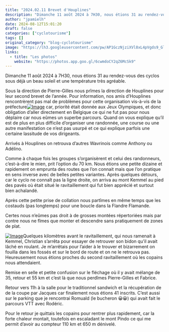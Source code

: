 ```yaml
---
title: "2024.02.11 Brevet d'Houplines"
description: "Dimanche 11 août 2024 à 7H30, nous étions 31 au rendez-vous des cyclos sous déjà un beau soleil et une température très agréable."
author: "jpamielh"
date: 2024-08-12T15:01:20
draft: false
categories: ["cyclotourisme"]
tags: []
original_category: "blog-cyclotourisme"
image: "https://lh3.googleusercontent.com/pw/AP1GczNjziXVl8xL4pVgds9_GlILMyBXaAbjXWXFNfscw7NBsorG3AawvpyeCxzUb63-sRBjkjCd_VZEs2hZMqhkacckOJrX5V926mlPML0WkRWru1cB25w-Tvr-jgF8i0nMs_pXKVXTWuPdd5gyTlCOOpLsRg=w1492-h1119-s-no-gm?authuser=1"
links:
  - title: "Les photos"
    website: "https://photos.app.goo.gl/6cwmdoCY2qZ6McSk9"
---
```


Dimanche 11 août 2024 à 7H30, nous étions 31 au rendez-vous des cyclos sous déjà un beau soleil et une température très agréable.

<!--more-->

Sous la direction de Pierre-Gilles nous prîmes la direction de Houplines pour leur second brevet de l’année. Pour information, nos amis d’Houplines rencontrèrent pas mal de problèmes pour cette organisation vis-à-vis de la préfecture[![Image](https://lh3.googleusercontent.com/pw/AP1GczMkYERGuozDMuGbhXXIqnLAl3JaAFELO1LzUP0_2xGWt0lFEH3mJOIBQTsd2cvh_6kqLTmv4qFS9JrEl5V0XGNbPq-TOqvym5ySCOOV5kskkua68K4f2Jki1wOTqfRaqDidn6k6-vUjVZuJs3FwEELVMQ=w1492-h1119-s-no-gm?authuser=1)](https://lh3.googleusercontent.com/pw/AP1GczMkYERGuozDMuGbhXXIqnLAl3JaAFELO1LzUP0_2xGWt0lFEH3mJOIBQTsd2cvh_6kqLTmv4qFS9JrEl5V0XGNbPq-TOqvym5ySCOOV5kskkua68K4f2Jki1wOTqfRaqDidn6k6-vUjVZuJs3FwEELVMQ=w1492-h1119-s-no-gm?authuser=1) car, priorité était donnée aux Jeux Olympiques, et donc obligation d’aller directement en Belgique ce qui ne fut pas pour nous déplaire car nous eûmes un superbe parcours. Quand on vous explique qu’il est de plus en plus difficile d’organiser une randonnée, une course ou une autre manifestation ce n’est pas usurpé et ce qui explique parfois une certaine lassitude de vos dirigeants.

Arrivés à Houplines on retrouva d’autres Wavrinois comme Anthony ou Adélino. 

Comme à chaque fois les groupes s’organisèrent et celui des randonneurs, c’est-à-dire le mien, prit l’option du 70 km. Nous étions une petite dizaine et rapidement on emprunta des routes que l’on connait mais que l’on pratique en sens inverse avec de belles petites variantes. Après quelques détours, car le cyclo ne connaît pas la ligne droite, on arriva au mont Kemmel au pied des pavés où était situé le ravitaillement qui fut bien apprécié et surtout bien achalandé.

Après cette petite prise de collation nous partîmes en même temps que les costauds (pas longtemps) pour une boucle dans la Flandre Flamande.

Certes nous n’eûmes pas droit à de grosses montées répertoriées mais par contre nous ne fîmes que monter et descendre sans pratiquement de zones de plat.

[![Image](https://lh3.googleusercontent.com/pw/AP1GczPyxCLgxv-iaHmpdgkPT_cLUk9bO_-bbdPO4a_Dgb4GiZ2DVaJrhGGj81FdARKxyxH6hi5juvCwDkwXFcf0oNSlsg9fyAgr8k77SACKX1-0-s5__tmxu0tVjbnrthl-xr9ix73oCYdLbRi7AQwTGkVQ9g=w800-h600-s-no-gm?authuser=1)](https://lh3.googleusercontent.com/pw/AP1GczPyxCLgxv-iaHmpdgkPT_cLUk9bO_-bbdPO4a_Dgb4GiZ2DVaJrhGGj81FdARKxyxH6hi5juvCwDkwXFcf0oNSlsg9fyAgr8k77SACKX1-0-s5__tmxu0tVjbnrthl-xr9ix73oCYdLbRi7AQwTGkVQ9g=w800-h600-s-no-gm?authuser=1)Quelques kilomètres avant le ravitaillement, qui nous ramenait à Kemmel, Christian s’arrêta pour essayer de retrouver son bidon qu’il avait lâché en roulant. Je m’arrêtais pour l’aider à le trouver et bizarrement on fouilla dans les fossés et sur le bord de route et on ne le retrouva pas. Heureusement nous étions proches du second ravitaillement où les copains nous attendaient.

Remise en selle et petite confusion sur le fléchage où il y avait mélange de 35, retour et 55 km et c’est là que nous perdîmes Pierre-Gilles et Fabrice.

Retour vers 11h à la salle pour le traditionnel sandwich et la récupération de de la coupe par Jacques car finalement nous étions 41 inscrits. C’est aussi sur le parking que je rencontrai Romuald (le bucheron 😀😀) qui avait fait le parcours VTT avec Rodéric.

Pour le retour je quittais les copains pour rentrer plus rapidement, car la forte chaleur montait, toutefois en escaladant le mont Pindo ce qui me permit d’avoir au compteur 110 km et 650 m dénivelé.